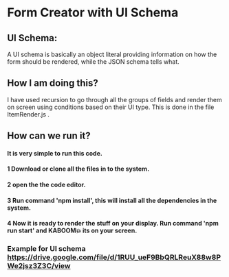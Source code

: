 # Form Creator with UI Schema
## UI Schema:
A UI schema is basically an object literal providing information on how the form should be rendered, while the JSON schema tells what.

## How I am doing this?
I have used recursion to go through all the groups of fields and render them on screen using conditions based on their UI type.
This is done in the file ItemRender.js . 

## How can we run it?
#### It is very simple to run this code.
#### 1 Download or clone all the files in to the system.
#### 2 open the the code editor.
#### 3 Run command 'npm install', this will install all the dependencies in the system.
#### 4 Now it is ready to render the stuff on your display. Run command 'npm run start' and KABOOM💥 its on your screen.

### Example for UI schema https://drive.google.com/file/d/1RUU_ueF9BbQRLReuX88w8PWe2jsz3Z3C/view
